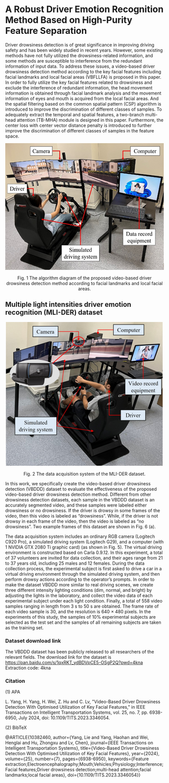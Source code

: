A Robust Driver Emotion Recognition Method Based on High-Purity Feature Separation
====

Driver drowsiness detection is of great significance  in improving driving safety and has been widely studied in recent  years.  However, some existing methods have not fully utilized  the drowsiness-related information, and some methods are susceptible  to interference from the redundant information of input  data.  To address these issues, a video-based driver drowsiness  detection method according to the key facial features including  facial landmarks and local facial areas (VBFLLFA) is proposed  in this paper.  In order to fully utilize the key facial features  related to drowsiness and exclude the interference of redundant  information, the head movement information is obtained through  facial landmark analysis and the movement information of eyes  and mouth is acquired from the local facial areas.  And the  spatial filtering based on the common spatial pattern (CSP)  algorithm is introduced to improve the discrimination of different  classes of samples.  To adequately extract the temporal and spatial  features, a two-branch multi-head attention (TB-MHA) module  is designed in this paper.  Furthermore, the center loss with center  vector distance penalty is introduced to further improve the  discrimination of different classes of samples in the feature space.

<div align="center">

<img src="https://github.com/Baiyang9886/Driver-emotion-recognition/blob/main/setup.jpg">

Fig. 1 The algorithm diagram of the proposed video-based driver drowsiness detection method according to facial landmarks and local facial areas.  

</div>


Multiple light intensities driver emotion recognition (MLI-DER) dataset
-------

<div align="center">

<img src="https://github.com/Baiyang9886/Video-based-driver-drowsiness-detection/blob/main/data-recording.jpg" width="500px">

Fig. 2 The data acquisition system of the MLI-DER dataset.  

</div>

In this work, we specifically create the  video-based driver drowsiness detection (VBDDD) dataset to  evaluate the effectiveness of the proposed video-based driver  drowsiness detection method.  Different from other drowsiness  detection datasets, each sample in the VBDDD dataset is an  accurately segmented video, and these samples were labeled  either drowsiness or no drowsiness.  If the driver is drowsy  in some frames of the video, then this video is labeled as “drowsiness”.  While, if the driver is not drowsy in each frame  of the video, then the video is labeled as “no drowsiness”.  Two example frames of this dataset are shown in Fig. 6 (a). 

The data acquisition system includes an ordinary RGB camera (Logitech C920 Pro), a simulated driving system (Logitech G29), and a computer (with 1 NVIDIA GTX 2080 Ti graphic  card) (as shown in Fig. 5). The virtual driving environment is  constructed based on Carla 0.9.12.  In this experiment, a total  of 37 volunteers are invited for data collection, and their  ages range from 21 to 37 years old, including 25 males and 
12 females.  During the data collection process, the experimental  subject is first asked to drive a car in a virtual driving  environment through the simulated driving system, and then  perform drowsy actions according to the operator’s prompts.  In order to make the dataset VBDDD more similar to real  driving scenes, we create three different intensity lighting  conditions (dim, normal, and bright) by adjusting the lights in  the laboratory, and collect the video data of each experimental  subject under each light condition.  Finally, a total of 558 video  samples ranging in length from 3 s to 50 s are obtained.  The  frame rate of each video sample is 30, and the resolution is 640 × 480 pixels.  In the experiments of this study, the samples  of 10% experimental subjects are selected as the test set and  the samples of all remaining subjects are taken as the training  set.

### Dataset download link
The VBDDD dataset has been publicly released to all researchers of the relevant fields. The download link for the dataset is 
https://pan.baidu.com/s/1qxRKT_ydBDVpCE5-OSgP2Q?pwd=4kna
Extraction code: 4kna

### Citation
(1) APA

L. Yang, H. Yang, H. Wei, Z. Hu and C. Lv, "Video-Based Driver Drowsiness Detection With Optimised Utilization of Key Facial Features," in IEEE Transactions on Intelligent Transportation Systems, vol. 25, no. 7, pp. 6938-6950, July 2024, doi: 10.1109/TITS.2023.3346054.

(2) BibTeX

@ARTICLE{10382460,
  author={Yang, Lie and Yang, Haohan and Wei, Henglai and Hu, Zhongxu and Lv, Chen},
  journal={IEEE Transactions on Intelligent Transportation Systems}, 
  title={Video-Based Driver Drowsiness Detection With Optimised Utilization of Key Facial Features}, 
  year={2024},
  volume={25},
  number={7},
  pages={6938-6950},
  keywords={Feature extraction;Electroencephalography;Mouth;Vehicles;Physiology;Interference;Facial features;Driver drowsiness detection;multi-head attention;facial landmarks;local facial areas},
  doi={10.1109/TITS.2023.3346054}}
